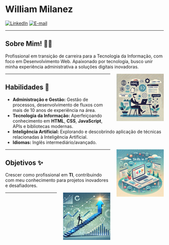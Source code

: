 # William Milanez

[![LinkedIn](https://img.shields.io/badge/-LinkedIn-1DB954?style=flat-square&logo=linkedin&logoColor=white&link=https://www.linkedin.com/in/williammilanez/)](https://www.linkedin.com/in/williammilanez/)
[![E-mail](https://img.shields.io/badge/-E--mail-1DB954?style=flat-square&logo=microsoft-outlook&logoColor=white&link=mailto:william.milanez@outlook.com)](mailto:william.milanez@outlook.com)

---

## Sobre Mim! 👨‍💻
Profissional em transição de carreira para a Tecnologia da Informação, com foco em Desenvolvimento Web. Apaixonado por tecnologia, busco unir minha experiência administrativa a soluções digitais inovadoras.
<!-- Imagem de "Sobre Mim" à direita -->
<img src="https://github.com/williammilanez/williammilanez/raw/main/images/about%20me.webp" alt="Sobre Mim" width="150" style="float: right; margin-left: 20px; max-width: 150px; height: auto;">

---

## Habilidades 🚀
- **Administração e Gestão:** Gestão de processos, desenvolvimento de fluxos com mais de 10 anos de experiência na área.
- **Tecnologia da Informação:** Aperfeiçoando conhecimento em **HTML**, **CSS**, **JavaScript**, APIs e bibliotecas modernas.
- **Inteligência Artificial:** Explorando e descobrindo aplicação de técnicas relacionadas à Inteligência Artificial.
- **Idiomas:** Inglês intermediário/avançado.
<!-- Imagem de "Habilidades" à direita -->
<img src="https://github.com/williammilanez/williammilanez/raw/main/images/skills.webp" alt="Habilidades" width="150" style="float: right; margin-left: 20px; max-width: 150px; height: auto;">

---

## Objetivos ✨
Crescer como profissional em **TI**, contribuindo com meu conhecimento para projetos inovadores e desafiadores.
<!-- Imagem de "Objetivos" à direita -->
<img src="https://github.com/williammilanez/williammilanez/raw/main/images/objectives.webp" alt="Objetivos" width="150" style="float: right; margin-left: 20px; max-width: 150px; height: auto;">

---
